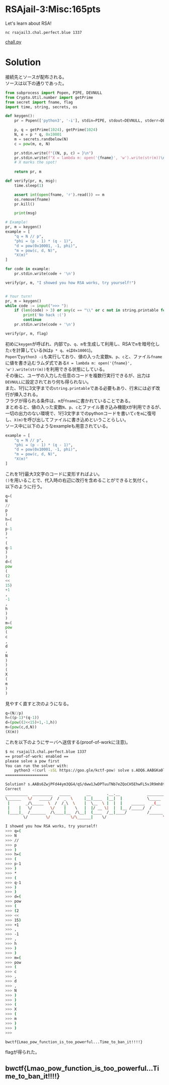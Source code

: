 # RSAjail-3:Misc:165pts
Let's learn about RSA!  

`nc rsajail3.chal.perfect.blue 1337`  

[chall.py](chall.py)  

# Solution
接続先とソースが配布される。  
ソースは以下の通りであった。  
```python
from subprocess import Popen, PIPE, DEVNULL
from Crypto.Util.number import getPrime
from secret import fname, flag
import time, string, secrets, os

def keygen():
    pr = Popen(['python3', '-i'], stdin=PIPE, stdout=DEVNULL, stderr=DEVNULL, text=True, bufsize=1)

    p, q = getPrime(1024), getPrime(1024)
    N, e = p * q, 0x10001
    m = secrets.randbelow(N)
    c = pow(m, e, N)

    pr.stdin.write(f"{(N, p, c) = }\n")
    pr.stdin.write(f"X = lambda m: open('{fname}', 'w').write(str(m))\n")
    # X marks the spot!
    
    return pr, m

def verify(pr, m, msg):
    time.sleep(1)

    assert int(open(fname, 'r').read()) == m
    os.remove(fname)
    pr.kill()

    print(msg)

# Example!
pr, m = keygen()
example = [
    "q = N // p",
    "phi = (p - 1) * (q - 1)",
    "d = pow(0x10001, -1, phi)",
    "m = pow(c, d, N)",
    "X(m)"
]

for code in example:
    pr.stdin.write(code + '\n')

verify(pr, m, "I showed you how RSA works, try yourself!")


# Your turn!
pr, m = keygen()
while code := input(">>> "):
    if (len(code) > 3) or any(c == "\\" or c not in string.printable for c in code):
        print('No hack :(')
        continue
    pr.stdin.write(code + '\n')

verify(pr, m, flag)
```
初めに`keygen`が呼ばれ、内部で`p`、`q`、`m`を生成して利用し、RSAで`m`を暗号化した`c`を計算している(`N`は`p * q`、`e`は`0x10001`)。  
`Popen`で`python3 -i`も実行しており、値の入った変数`N`、`p`、`c`と、ファイル`fname`に値を書き込むラムダ式である`X = lambda m: open('{fname}', 'w').write(str(m))`を利用できる状態にしている。  
その後に、ユーザの入力した任意のコードを複数行実行できるが、出力は`DEVNULL`に設定されており何も得られない。  
また、1行に3文字までの`string.printable`である必要もあり、行末には必ず改行が挿入される。  
フラグが得られる条件は、`m`が`fname`に書かれていることである。  
まとめると、値の入った変数`N`、`p`、`c`とファイル書き込み機能`X`が利用できるが、一切の出力のない環境で、1行3文字までのpythonコードを書いて`c`を`m`に復号し、`X(m)`を呼び出してファイルに書き込めということらしい。  
ソース中に以下のようなexampleも用意されている。  
```python
example = [
    "q = N // p",
    "phi = (p - 1) * (q - 1)",
    "d = pow(0x10001, -1, phi)",
    "m = pow(c, d, N)",
    "X(m)"
]
```
これを1行最大3文字のコードに変形すればよい。  
`()`を用いることで、代入時の右辺に改行を含めることができると気付く。  
以下のように行う。  
```python
q=(
N
//
p
)
h=(
(
p-1
)
*
(
q-1
)
)
d=(
pow
(
(2
<<
15)
+1
,
-1
,
h
)
)
m=(
pow
(
c
,
d
,
N
)
)
(
X
(
m
)
)
```
見やすく直すと次のようになる。  
```python
q=(N//p)
h=((p-1)*(q-1))
d=(pow((2<<15)+1,-1,h))
m=(pow(c,d,N))
(X(m))
```
これを以下のようにサーバへ送信する(proof-of-workに注意)。  
```bash
$ nc rsajail3.chal.perfect.blue 1337
== proof-of-work: enabled ==
please solve a pow first
You can run the solver with:
    python3 <(curl -sSL https://goo.gle/kctf-pow) solve s.ADQ6.AABGKa0lYTAUtJmjU0K5HdJv
===================

Solution? s.AABs6ZwjPFd44ym3QG4/qS/dww1JwDPTuuTNb7eZQoCH5EhwFL5vJR9mh8tzhwzAzoVvCDZgbXTg3z1egyqr+iaXRvjN2jTMSGY5cCBx7m/8OWzsmmTByDMaHIAI9Uy5nc9ZV8UyBHrP36LQ4+jO+tvpo2sfZgFyk77QOPmw/jMdxa6J09RqguHrNDr3kILh2sndCdjMSQH/p9GJ74Qw0bTV
Correct
__________  _________   _____       __       .__.__            ________
\______   \/   _____/  /  _  \     |__|____  |__|  |           \_____  \
 |       _/\_____  \  /  /_\  \    |  \__  \ |  |  |    ______   _(__  <
 |    |   \/        \/    |    \   |  |/ __ \|  |  |__ /_____/  /       \
 |____|_  /_______  /\____|__  /\__|  (____  /__|____/         /______  /
        \/        \/         \/\______|    \/                         \/

I showed you how RSA works, try yourself!
>>> q=(
>>> N
>>> //
>>> p
>>> )
>>> h=(
>>> (
>>> p-1
>>> )
>>> *
>>> (
>>> q-1
>>> )
>>> )
>>> d=(
>>> pow
>>> (
>>> (2
>>> <<
>>> 15)
>>> +1
>>> ,
>>> -1
>>> ,
>>> h
>>> )
>>> )
>>> m=(
>>> pow
>>> (
>>> c
>>> ,
>>> d
>>> ,
>>> N
>>> )
>>> )
>>> (
>>> X
>>> (
>>> m
>>> )
>>> )
>>>

bwctf{Lmao_pow_function_is_too_powerful...Time_to_ban_it!!!!}
```
flagが得られた。  

## bwctf{Lmao_pow_function_is_too_powerful...Time_to_ban_it!!!!}